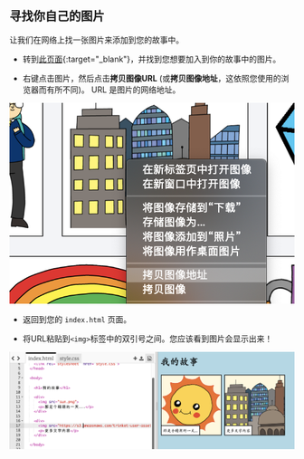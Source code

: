 ## 寻找你自己的图片

让我们在网络上找一张图片来添加到您的故事中。

+ 转到[此页面](http://jumpto.cc/html-images){:target="_blank"}，并找到您想要加入到你的故事中的图片。

+ 右键点击图片，然后点击**拷贝图像URL** (或**拷贝图像地址**，这依照您使用的浏览器而有所不同)。 URL 是图片的网络地址。

![screenshot](images/story-url.png)

+ 返回到您的 `index.html` 页面。

+ 将URL粘贴到`<img>`标签中的双引号之间。您应该看到图片会显示出来！

![screenshot](images/story-image.png)